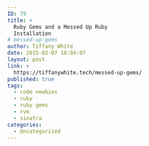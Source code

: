 ```yaml
---
ID: 79
title: >
  Ruby Gems and a Messed Up Ruby
  Installation
# messed-up-gems
author: Tiffany White
date: 2015-02-07 18:04:07
layout: post
link: >
  https://tiffanywhite.tech/messed-up-gems/
published: true
tags:
  - code newbies
  - ruby
  - ruby gems
  - rvm
  - sinatra
categories:
  - Uncategorized
---
```

